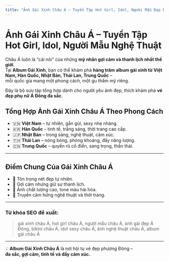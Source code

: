 ```yaml
---
title: "Ảnh Gái Xinh Châu Á – Tuyển Tập Hot Girl, Idol, Người Mẫu Đẹp Nhất"
---
```


# Ảnh Gái Xinh Châu Á – Tuyển Tập Hot Girl, Idol, Người Mẫu Nghệ Thuật

Châu Á luôn là “cái nôi” của những **mỹ nhân gợi cảm và thanh lịch nhất thế giới**.  
Tại **Album Gái Xinh**, bạn có thể khám phá **hàng trăm album gái xinh từ Việt Nam, Hàn Quốc, Nhật Bản, Thái Lan, Trung Quốc** –  
mỗi quốc gia mang một phong cách, một gu thẩm mỹ riêng.

Đây là bộ sưu tập tổng hợp dành cho người yêu ảnh đẹp, thích khám phá **vẻ đẹp phụ nữ Á Đông đa sắc**.
<!--more-->

## Tổng Hợp Ảnh Gái Xinh Châu Á Theo Phong Cách

- 🇻🇳 **Việt Nam** – tự nhiên, gần gũi, sexy nhẹ nhàng.  
- 🇰🇷 **Hàn Quốc** – tinh tế, trắng sáng, thời trang cao cấp.  
- 🇯🇵 **Nhật Bản** – trong sáng, nghệ thuật, cảm xúc.  
- 🇹🇭 **Thái Lan** – nóng bỏng, phóng khoáng, đầy năng lượng.  
- 🇨🇳 **Trung Quốc** – quyến rũ cổ điển, sang trọng, thần thái.  

---

## Điểm Chung Của Gái Xinh Châu Á

- 🎀 Tôn trọng nét đẹp tự nhiên.  
- 💫 Gợi cảm nhưng giữ sự thanh lịch.  
- 📸 Ảnh chất lượng cao, tone màu hài hòa.  
- 🌸 Truyền cảm hứng nghệ thuật và thời trang.  

---

### Từ khóa SEO đề xuất:
> gái xinh châu Á, hot girl châu Á, người mẫu châu Á, ảnh gái đẹp Á Đông, bikini châu Á, idol sexy châu Á, ảnh nghệ thuật châu Á, album gái châu Á

---

💡 **Album Gái Xinh Châu Á** là nơi hội tụ vẻ đẹp phương Đông –  
**đa sắc, gợi cảm, tinh tế và đầy cảm xúc.**
